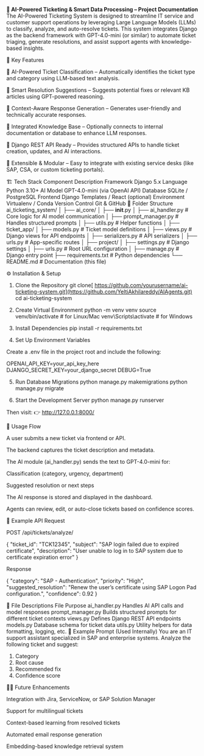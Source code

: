 **🧠 AI-Powered Ticketing & Smart Data Processing – Project Documentation**
The AI-Powered Ticketing System is designed to streamline IT service and customer support operations by leveraging Large Language Models (LLMs) to classify, analyze, and auto-resolve tickets.
This system integrates Django as the backend framework with GPT-4.0-mini (or similar) to automate ticket triaging, generate resolutions, and assist support agents with knowledge-based insights.

🧠 Key Features

🔹 AI-Powered Ticket Classification – Automatically identifies the ticket type and category using LLM-based text analysis.

🔹 Smart Resolution Suggestions – Suggests potential fixes or relevant KB articles using GPT-powered reasoning.

🔹 Context-Aware Response Generation – Generates user-friendly and technically accurate responses.

🔹 Integrated Knowledge Base – Optionally connects to internal documentation or database to enhance LLM responses.

🔹 Django REST API Ready – Provides structured APIs to handle ticket creation, updates, and AI interactions.

🔹 Extensible & Modular – Easy to integrate with existing service desks (like SAP, CSA, or custom ticketing portals).

🏗️ Tech Stack
Component	Description
Framework	Django 5.x
Language	Python 3.10+
AI Model	GPT-4.0-mini (via OpenAI API)
Database	SQLite / PostgreSQL
Frontend	Django Templates / React (optional)
Environment	Virtualenv / Conda
Version Control	Git & GitHub
🧩 Folder Structure
ai_ticketing_system/
│
├── ai_core/
│   ├── __init__.py
│   ├── ai_handler.py         # Core logic for AI model communication
│   ├── prompt_manager.py     # Handles structured prompts
│   ├── utils.py              # Helper functions
│
├── ticket_app/
│   ├── models.py             # Ticket model definitions
│   ├── views.py              # Django views for API endpoints
│   ├── serializers.py        # API serializers
│   ├── urls.py               # App-specific routes
│
├── project/
│   ├── settings.py           # Django settings
│   ├── urls.py               # Root URL configuration
│
├── manage.py                 # Django entry point
├── requirements.txt          # Python dependencies
└── README.md                 # Documentation (this file)

⚙️ Installation & Setup
1. Clone the Repository
git clone[ https://github.com/yourusername/ai-ticketing-system.git](https://github.com/YeltiAkhilareddy/AIAgents.git)
cd ai-ticketing-system

2. Create Virtual Environment
python -m venv venv
source venv/bin/activate     # for Linux/Mac
venv\Scripts\activate        # for Windows

3. Install Dependencies
pip install -r requirements.txt

4. Set Up Environment Variables

Create a .env file in the project root and include the following:

OPENAI_API_KEY=your_api_key_here
DJANGO_SECRET_KEY=your_django_secret
DEBUG=True

5. Run Database Migrations
python manage.py makemigrations
python manage.py migrate

6. Start the Development Server
python manage.py runserver


Then visit:
👉 http://127.0.0.1:8000/

🚀 Usage Flow

A user submits a new ticket via frontend or API.

The backend captures the ticket description and metadata.

The AI module (ai_handler.py) sends the text to GPT-4.0-mini for:

Classification (category, urgency, department)

Suggested resolution or next steps

The AI response is stored and displayed in the dashboard.

Agents can review, edit, or auto-close tickets based on confidence scores.

🧪 Example API Request

POST /api/tickets/analyze/

{
  "ticket_id": "TCK12345",
  "subject": "SAP login failed due to expired certificate",
  "description": "User unable to log in to SAP system due to certificate expiration error"
}


Response

{
  "category": "SAP - Authentication",
  "priority": "High",
  "suggested_resolution": "Renew the user’s certificate using SAP Logon Pad configuration.",
  "confidence": 0.92
}

📘 File Descriptions
File	Purpose
ai_handler.py	Handles AI API calls and model responses
prompt_manager.py	Builds structured prompts for different ticket contexts
views.py	Defines Django REST API endpoints
models.py	Database schema for ticket data
utils.py	Utility helpers for data formatting, logging, etc.
🧰 Example Prompt (Used Internally)
You are an IT support assistant specialized in SAP and enterprise systems.
Analyze the following ticket and suggest:
1. Category
2. Root cause
3. Recommended fix
4. Confidence score

🧑‍💻 Future Enhancements

Integration with Jira, ServiceNow, or SAP Solution Manager

Support for multilingual tickets

Context-based learning from resolved tickets

Automated email response generation

Embedding-based knowledge retrieval system
